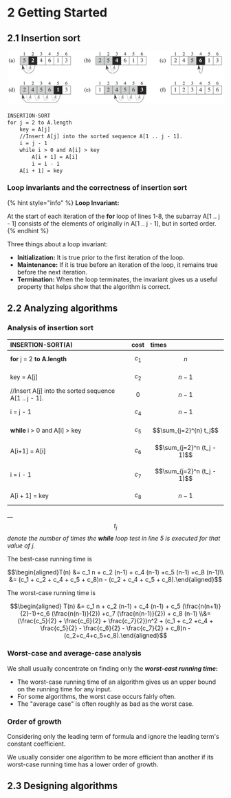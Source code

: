 # 2 Getting Started

## 2.1 Insertion sort

![Figure 2.2 The operation of INSERTION-SORT on the array A = &amp;lt; 5, 2, 4, 6, 1, 3&amp;gt;.](../../../.gitbook/assets/algorithms-figure-2.2.jpg)

```text
INSERTION-SORT
for j = 2 to A.length
    key = A[j]
    //Insert A[j] into the sorted sequence A[1 .. j - 1].
    i = j - 1
    while i > 0 and A[i] > key
        A[i + 1] = A[i]
        i = i - 1
    A[i + 1] = key
```

### Loop invariants and the correctness of insertion sort

{% hint style="info" %}
**Loop Invariant:**

At the start of each iteration of the **for** loop of lines 1-8, the subarray A\[1 .. j - 1\] consists of the elements of originally in A\[1 .. j - 1\], but in sorted order.
{% endhint %}

Three things about a loop invariant:

* **Initialization:** It is true prior to the first iteration of the loop.
* **Maintenance:** If it is true before an iteration of the loop, it remains true before the next iteration.
* **Termination:** When the loop terminates, the invariant gives us a useful property that helps show that the algorithm is correct.

## 2.2 Analyzing algorithms

### Analysis of insertion sort

| INSERTION-SORT\(A\) | cost | times |
| :--- | :--- | :--- |
| **for** j = 2 **to A.length** | $$c_1$$ | $$n$$ |
|     key = A\[j\] | $$c_2$$ | $$n-1$$ |
|     //Insert A\[j\] into the sorted sequence A\[1 .. j - 1\]. | $$0$$ | $$n-1$$ |
|     i = j - 1 | $$c_4$$ | $$n-1$$ |
|     **while** i &gt; 0 and A\[i\] &gt; key | $$c_5$$ | $$\sum_{j=2}^{n} t_j$$ |
|         A\[i+1\] = A\[i\] | $$c_6$$ | $$\sum_{j=2}^n (t_j - 1)$$ |
|         i = i - 1 | $$c_7$$ | $$\sum_{j=2}^n (t_j - 1)$$ |
|     A\[i + 1\] = key | $$c_8$$ | $$n - 1$$ |

\_\_$$t_j$$_denote the number of times the **while** loop test in line 5 is executed for that value of j._

The best-case running time is

$$\begin{aligned}T(n) &= c_1 n + c_2 (n-1) + c_4 (n-1) +c_5 (n-1) +c_8 (n-1)\\ &= (c_1 + c_2 + c_4 + c_5 + c_8)n - (c_2 + c_4 + c_5 + c_8).\end{aligned}$$

The worst-case running time is

$$\begin{aligned} T(n) &= c_1 n + c_2 (n-1) + c_4 (n-1) + c_5 (\frac{n(n+1)}{2}-1)+c_6 (\frac{n(n-1)}{2}) +c_7 (\frac{n(n-1)}{2}) + c_8 (n-1) \\&= (\frac{c_5}{2} + \frac{c_6}{2} + \frac{c_7}{2})n^2 + (c_1 + c_2 +c_4 + \frac{c_5}{2} - \frac{c_6}{2} - \frac{c_7}{2} + c_8)n - (c_2+c_4+c_5+c_8).\end{aligned}$$

### Worst-case and average-case analysis

We shall usually concentrate on finding only the _**worst-cast running time**_**:**

* The worst-case running time of an algorithm gives us an upper bound on the running time for any input.
* For some algorithms, the worst case occurs fairly often.
* The "average case" is often roughly as bad as the worst case.

### Order of growth

Considering only the leading term of formula and ignore the leading term's constant coefficient.

We usually consider one algorithm to be more efficient than another if its worst-case running time has a lower order of growth.

## 2.3 Designing algorithms



